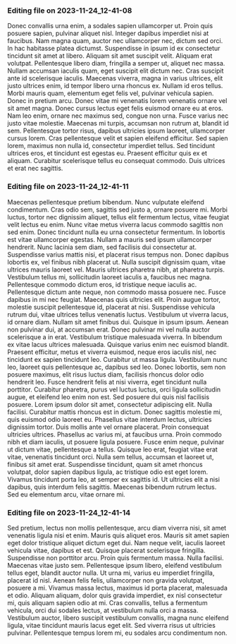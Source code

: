 

### Editing file on 2023-11-24_12-41-08

Donec convallis urna enim, a sodales sapien ullamcorper ut. Proin quis posuere sapien, pulvinar aliquet nisl. Integer dapibus imperdiet nisi at faucibus. Nam magna quam, auctor nec ullamcorper nec, dictum sed orci. In hac habitasse platea dictumst. Suspendisse in ipsum id ex consectetur tincidunt sit amet at libero. Aliquam sit amet suscipit velit. Aliquam erat volutpat. Pellentesque libero diam, fringilla a semper ut, aliquet nec massa. Nullam accumsan iaculis quam, eget suscipit elit dictum nec. Cras suscipit ante id scelerisque iaculis.
Maecenas viverra, magna in varius ultrices, elit justo ultrices enim, id tempor libero urna rhoncus ex. Nullam id eros tellus. Morbi mauris quam, elementum eget felis vel, pulvinar vehicula sapien. Donec in pretium arcu. Donec vitae mi venenatis lorem venenatis ornare vel sit amet magna. Donec cursus lectus eget felis euismod ornare eu at eros. Nam leo enim, ornare nec maximus sed, congue non urna. Fusce varius nec justo vitae molestie.
Maecenas mi turpis, accumsan non rutrum at, blandit id sem. Pellentesque tortor risus, dapibus ultricies ipsum laoreet, ullamcorper cursus lorem. Cras pellentesque velit et sapien eleifend efficitur. Sed sapien lorem, maximus non nulla id, consectetur imperdiet tellus. Sed tincidunt ultrices eros, et tincidunt est egestas eu. Praesent efficitur quis ex et aliquam. Curabitur scelerisque tellus eu consequat commodo. Duis ultrices et erat nec sagittis.




### Editing file on 2023-11-24_12-41-11

Maecenas pellentesque pretium bibendum. Nunc vulputate eleifend condimentum. Cras odio sem, sagittis sed justo a, ornare posuere mi. Morbi luctus, tortor nec dignissim aliquet, tellus elit fermentum lectus, vitae feugiat velit lectus eu enim. Nunc vitae metus viverra lacus commodo sagittis non sed enim. Donec tincidunt nulla eu urna consectetur fermentum. In lobortis est vitae ullamcorper egestas. Nullam a mauris sed ipsum ullamcorper hendrerit.
Nunc lacinia sem diam, sed facilisis dui consectetur at. Suspendisse varius mattis nisi, et placerat risus tempus non. Donec dapibus lobortis ex, vel finibus nibh placerat ut. Nulla suscipit dignissim quam, vitae ultrices mauris laoreet vel. Mauris ultrices pharetra nibh, at pharetra turpis. Vestibulum tellus mi, sollicitudin laoreet iaculis a, faucibus nec magna. Pellentesque commodo dictum eros, id tristique neque iaculis ac. Pellentesque dictum ante neque, non commodo massa posuere nec. Fusce dapibus in mi nec feugiat. Maecenas quis ultricies elit. Proin augue tortor, molestie suscipit pellentesque id, placerat at nisi.
Suspendisse vehicula rutrum dui, vitae ultrices tellus venenatis luctus. Vestibulum ut viverra lacus, id ornare diam. Nullam sit amet finibus dui. Quisque in ipsum ipsum. Aenean non pulvinar dui, at accumsan erat. Donec pulvinar mi vel nulla auctor scelerisque a in erat. Vestibulum tristique malesuada viverra. In bibendum ex vitae lacus ultrices malesuada. Quisque varius enim nec euismod blandit. Praesent efficitur, metus et viverra euismod, neque eros iaculis nisl, nec tincidunt ex sapien tincidunt leo.
Curabitur ut massa ligula. Vestibulum nunc leo, laoreet quis pellentesque ac, dapibus sed leo. Donec lobortis, sem non posuere maximus, elit risus luctus diam, facilisis rhoncus dolor odio hendrerit leo. Fusce hendrerit felis at nisi viverra, eget tincidunt nulla porttitor. Curabitur pharetra, purus vel luctus luctus, orci ligula sollicitudin augue, et eleifend leo enim non est. Sed posuere dui quis nisl facilisis posuere. Lorem ipsum dolor sit amet, consectetur adipiscing elit. Nulla facilisi. Curabitur mattis rhoncus est in dictum. Donec sagittis molestie mi, quis euismod odio laoreet eu. Phasellus vitae interdum lectus, ultricies dignissim tortor. Duis mollis ante vel ornare placerat. Proin consequat ultricies ultrices.
Phasellus ac varius mi, at faucibus urna. Proin commodo nibh et diam iaculis, ut posuere ligula posuere. Fusce enim neque, pulvinar ut dictum vitae, pellentesque a tellus. Quisque leo erat, feugiat vitae erat vitae, venenatis tincidunt orci. Nulla sem tellus, accumsan et laoreet ut, finibus sit amet erat. Suspendisse tincidunt, quam sit amet rhoncus volutpat, dolor sapien dapibus ligula, ac tristique odio est eget lorem. Vivamus tincidunt porta leo, at semper ex sagittis id. Ut ultricies elit a nisi dapibus, quis interdum felis sagittis. Maecenas bibendum rutrum lectus. Sed eu elementum arcu, vitae ornare mi.




### Editing file on 2023-11-24_12-41-14

Sed pretium, lectus non mollis pellentesque, arcu diam viverra nisi, sit amet venenatis ligula nisi et enim. Mauris quis aliquet eros. Mauris sit amet sapien eget dolor tristique aliquet dictum eget dui. Nam neque velit, iaculis laoreet vehicula vitae, dapibus et est. Quisque placerat scelerisque fringilla. Suspendisse non porttitor arcu. Proin quis fermentum massa. Nulla facilisi. Maecenas vitae justo sem.
Pellentesque ipsum libero, eleifend vestibulum tellus eget, blandit auctor nulla. Ut urna mi, varius eu imperdiet fringilla, placerat id nisl. Aenean felis felis, ullamcorper non gravida volutpat, posuere a mi. Vivamus massa lectus, maximus id porta placerat, malesuada et odio. Aliquam aliquam, dolor quis gravida imperdiet, ex nisl consectetur mi, quis aliquam sapien odio at mi. Cras convallis, tellus a fermentum vehicula, orci dui sodales lectus, at vestibulum nulla orci a massa. Vestibulum auctor, libero suscipit vestibulum convallis, magna nunc eleifend ligula, vitae tincidunt mauris lacus eget elit. Sed viverra risus ut ultricies pulvinar. Pellentesque tempus lorem mi, eu sodales arcu condimentum non.


